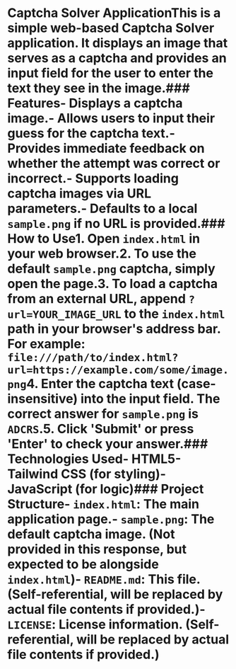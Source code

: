 # Captcha Solver ApplicationThis is a simple web-based Captcha Solver application. It displays an image that serves as a captcha and provides an input field for the user to enter the text they see in the image.### Features- Displays a captcha image.- Allows users to input their guess for the captcha text.- Provides immediate feedback on whether the attempt was correct or incorrect.- Supports loading captcha images via URL parameters.- Defaults to a local `sample.png` if no URL is provided.### How to Use1.  Open `index.html` in your web browser.2.  To use the default `sample.png` captcha, simply open the page.3.  To load a captcha from an external URL, append `?url=YOUR_IMAGE_URL` to the `index.html` path in your browser's address bar.    For example: `file:///path/to/index.html?url=https://example.com/some/image.png`4.  Enter the captcha text (case-insensitive) into the input field. The correct answer for `sample.png` is `ADCRS`.5.  Click 'Submit' or press 'Enter' to check your answer.### Technologies Used-   HTML5-   Tailwind CSS (for styling)-   JavaScript (for logic)### Project Structure-   `index.html`: The main application page.-   `sample.png`: The default captcha image. (Not provided in this response, but expected to be alongside `index.html`)-   `README.md`: This file. (Self-referential, will be replaced by actual file contents if provided.)-   `LICENSE`: License information. (Self-referential, will be replaced by actual file contents if provided.)